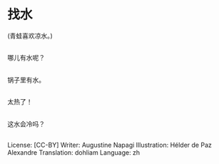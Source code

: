 # 找水
(青蛙喜欢凉水。)

##
哪儿有水呢？

##
锅子里有水。

##
太热了！

##
这水会冷吗？

##
License: [CC-BY]
Writer: Augustine Napagi
Illustration: Hélder de Paz Alexandre
Translation: dohliam
Language: zh
